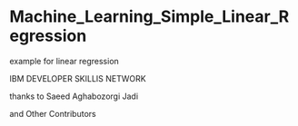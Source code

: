# Machine_Learning_Simple_Linear_Regression
 example for linear regression

IBM DEVELOPER SKILLIS NETWORK

thanks to 
Saeed Aghabozorgi
Jadi

and Other Contributors
